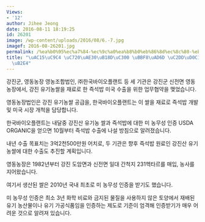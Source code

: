 ```yaml
---
Views:
- '12'
author: Jihee Jeong
date: 2016-08-11 18:19:25
id: 26201
image: /wp-content/uploads/2016/08/6.-7.jpg
imagef: 2016-08-26201.jpg
permalink: /%ea%b0%95%ec%a7%84-%ec%9c%a0%ea%b8%b0%eb%86%8d%ec%8c%80-%eb%af%b8%ea%b5%ad-%ec%8b%9d%ed%83%81-%ec%98%a4%eb%a5%b8%eb%8b%a4/
title: "\uAC15\uC9C4 \uC720\uAE30\uB18D\uC300 \uBBF8\uAD6D \uC2DD\uD0C1 \uC624\uB978\
  \uB2E4"
---
```


강진군, 영동농장 영농조합법인, ㈜한국바이오플랜트 등 세 기관은 강진군 신전면 영동농장에서, 강진 유기농쌀을 재료로 한 즉석밥 미국 수출을 위한 업무협약을 맺었습니다.

영동농장법인은 강진 유기농쌀 공급을, 한국바이오플랜트는 이 쌀을 재료로 즉석밥 개발 및 미국 시장 개척을 담당합니다.

한국바이오플랜트는 내달중 강진산 유기농 쌀과 즉석밥에 대한 미 농무성 인증 USDA ORGANIC을 얻으면 10월부터 즉석밥 수출에 나설 방침으로 알려졌습니다.

내년 수출 목표치는 3억2천500만원 어치로, 두 기관은 향후 즉석밥 원료인 강진산 유기농쌀에 대한 수출도 추진할 계획입니다.

영동농장은 1982년부터 강진 도암면과 신전면 일대 간척지 231헥타르를 매입, 농사를 지어왔습니다.

여기서 생산된 쌀은 2010년 국내 최초로 미 농무성 인증을 받기도 했습니다.

미 농무성 인증은 최소 3년 화학 비료와 금지된 물질을 사용하지 않은 토양에서 재배된 유기 농산물이나 유기 가공식품임을 인증하는 제도로 기준이 엄격해 인증받기가 매우 어려운 것으로 알려져 있습니다.